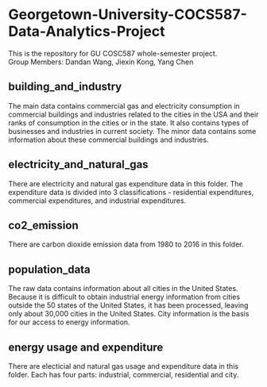 # Georgetown-University-COCS587-Data-Analytics-Project

This is the repository for GU COSC587 whole-semester project.<br>
Group Members: Dandan Wang, Jiexin Kong, Yang Chen

## building_and_industry

The main data contains commercial gas and electricity consumption in commercial buildings and industries related to the cities in the USA and their ranks of consumption in the cities or in the state. It also contains types of businesses and industries in current society. The minor data contains some information about these commercial buildings and industries. 

## electricity_and_natural_gas

There are electricity and natural gas expenditure data in this folder. The expenditure data is divided into 3 classifications - residential expenditures, commercial expenditures, and industrial expenditures.

## co2_emission
There are carbon dioxide emission data from 1980 to 2016 in this folder. 

## population_data

The raw data contains information about all cities in the United States. Because it is difficult to obtain industrial energy information from cities outside the 50 states of the United States, it has been processed, leaving only about 30,000 cities in the United States. City information is the basis for our access to energy information.

## energy usage and expenditure
There are electicial and natural gas usage and expenditure data in this folder. Each has four parts: industrial, commercial, residential and city.

